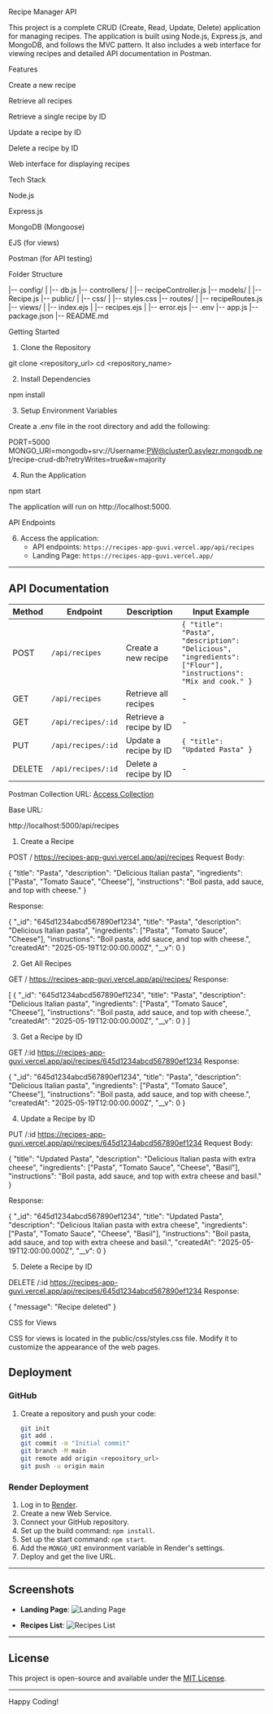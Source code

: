 
Recipe Manager API

This project is a complete CRUD (Create, Read, Update, Delete) application for managing recipes. The application is built using Node.js, Express.js, and MongoDB, and follows the MVC pattern. It also includes a web interface for viewing recipes and detailed API documentation in Postman.

Features

Create a new recipe

Retrieve all recipes

Retrieve a single recipe by ID

Update a recipe by ID

Delete a recipe by ID

Web interface for displaying recipes

Tech Stack

Node.js

Express.js

MongoDB (Mongoose)

EJS (for views)

Postman (for API testing)

Folder Structure

|-- config/
|   |-- db.js
|-- controllers/
|   |-- recipeController.js
|-- models/
|   |-- Recipe.js
|-- public/
|   |-- css/
|       |-- styles.css
|-- routes/
|   |-- recipeRoutes.js
|-- views/
|   |-- index.ejs
|   |-- recipes.ejs
|   |-- error.ejs
|-- .env
|-- app.js
|-- package.json
|-- README.md

Getting Started

1. Clone the Repository

git clone <repository_url>
cd <repository_name>

2. Install Dependencies

npm install

3. Setup Environment Variables

Create a .env file in the root directory and add the following:

PORT=5000
MONGO_URI=mongodb+srv://Username:PW@cluster0.asylezr.mongodb.net/recipe-crud-db?retryWrites=true&w=majority

4. Run the Application

npm start

The application will run on http://localhost:5000.

API Endpoints

6. Access the application:
   - API endpoints: `https://recipes-app-guvi.vercel.app/api/recipes`
   - Landing Page: `https://recipes-app-guvi.vercel.app/`
---

## API Documentation

| Method | Endpoint                 | Description                | Input Example                                                                 |
|--------|--------------------------|----------------------------|------------------------------------------------------------------------------|
| POST   | `/api/recipes`           | Create a new recipe        | `{ "title": "Pasta", "description": "Delicious", "ingredients": ["Flour"], "instructions": "Mix and cook." }` |
| GET    | `/api/recipes`           | Retrieve all recipes       | -                                                                            |
| GET    | `/api/recipes/:id`       | Retrieve a recipe by ID    | -                                                                            |
| PUT    | `/api/recipes/:id`       | Update a recipe by ID      | `{ "title": "Updated Pasta" }`                                               |
| DELETE | `/api/recipes/:id`       | Delete a recipe by ID      | -                                                                            |

Postman Collection URL: [Access Collection](https://www.postman.com/)

Base URL:

http://localhost:5000/api/recipes

1. Create a Recipe

POST /
https://recipes-app-guvi.vercel.app/api/recipes
Request Body:

{
  "title": "Pasta",
  "description": "Delicious Italian pasta",
  "ingredients": ["Pasta", "Tomato Sauce", "Cheese"],
  "instructions": "Boil pasta, add sauce, and top with cheese."
}

Response:

{
  "_id": "645d1234abcd567890ef1234",
  "title": "Pasta",
  "description": "Delicious Italian pasta",
  "ingredients": ["Pasta", "Tomato Sauce", "Cheese"],
  "instructions": "Boil pasta, add sauce, and top with cheese.",
  "createdAt": "2025-05-19T12:00:00.000Z",
  "__v": 0
}

2. Get All Recipes

GET /
https://recipes-app-guvi.vercel.app/api/recipes/
Response:

[
  {
    "_id": "645d1234abcd567890ef1234",
    "title": "Pasta",
    "description": "Delicious Italian pasta",
    "ingredients": ["Pasta", "Tomato Sauce", "Cheese"],
    "instructions": "Boil pasta, add sauce, and top with cheese.",
    "createdAt": "2025-05-19T12:00:00.000Z",
    "__v": 0
  }
]

3. Get a Recipe by ID

GET /:id
https://recipes-app-guvi.vercel.app/api/recipes/645d1234abcd567890ef1234
Response:

{
  "_id": "645d1234abcd567890ef1234",
  "title": "Pasta",
  "description": "Delicious Italian pasta",
  "ingredients": ["Pasta", "Tomato Sauce", "Cheese"],
  "instructions": "Boil pasta, add sauce, and top with cheese.",
  "createdAt": "2025-05-19T12:00:00.000Z",
  "__v": 0
}

4. Update a Recipe by ID

PUT /:id
https://recipes-app-guvi.vercel.app/api/recipes/645d1234abcd567890ef1234
Request Body:

{
  "title": "Updated Pasta",
  "description": "Delicious Italian pasta with extra cheese",
  "ingredients": ["Pasta", "Tomato Sauce", "Cheese", "Basil"],
  "instructions": "Boil pasta, add sauce, and top with extra cheese and basil."
}

Response:

{
  "_id": "645d1234abcd567890ef1234",
  "title": "Updated Pasta",
  "description": "Delicious Italian pasta with extra cheese",
  "ingredients": ["Pasta", "Tomato Sauce", "Cheese", "Basil"],
  "instructions": "Boil pasta, add sauce, and top with extra cheese and basil.",
  "createdAt": "2025-05-19T12:00:00.000Z",
  "__v": 0
}

5. Delete a Recipe by ID

DELETE /:id
https://recipes-app-guvi.vercel.app/api/recipes/645d1234abcd567890ef1234
Response:

{
  "message": "Recipe deleted"
}

CSS for Views

CSS for views is located in the public/css/styles.css file. Modify it to customize the appearance of the web pages.

## Deployment

### GitHub
1. Create a repository and push your code:
   ```bash
   git init
   git add .
   git commit -m "Initial commit"
   git branch -M main
   git remote add origin <repository_url>
   git push -u origin main
   ```

### Render Deployment
1. Log in to [Render](https://render.com/).
2. Create a new Web Service.
3. Connect your GitHub repository.
4. Set up the build command: `npm install`.
5. Set up the start command: `npm start`.
6. Add the `MONGO_URI` environment variable in Render's settings.
7. Deploy and get the live URL.

---

## Screenshots

- **Landing Page**:
  ![Landing Page](./screenshots/landing-page.png)

- **Recipes List**:
  ![Recipes List](./screenshots/recipes-list.png)

---

## License

This project is open-source and available under the [MIT License](LICENSE).

---

Happy Coding!
